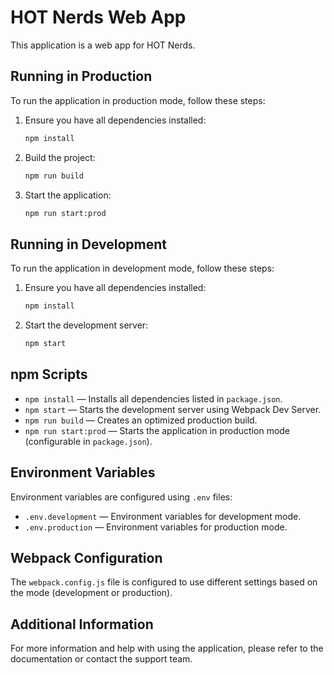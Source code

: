 # HOT Nerds Web App

This application is a web app for HOT Nerds.

## Running in Production

To run the application in production mode, follow these steps:

1. Ensure you have all dependencies installed:
    ```bash
    npm install
    ```

2. Build the project:
    ```bash
    npm run build
    ```

3. Start the application:
    ```bash
    npm run start:prod
    ```

## Running in Development

To run the application in development mode, follow these steps:

1. Ensure you have all dependencies installed:
    ```bash
    npm install
    ```

2. Start the development server:
    ```bash
    npm start
    ```

## npm Scripts

- `npm install` — Installs all dependencies listed in `package.json`.
- `npm start` — Starts the development server using Webpack Dev Server.
- `npm run build` — Creates an optimized production build.
- `npm run start:prod` — Starts the application in production mode (configurable in `package.json`).

## Environment Variables

Environment variables are configured using `.env` files:

- `.env.development` — Environment variables for development mode.
- `.env.production` — Environment variables for production mode.

## Webpack Configuration

The `webpack.config.js` file is configured to use different settings based on the mode (development or production).

## Additional Information

For more information and help with using the application, please refer to the documentation or contact the support team.

